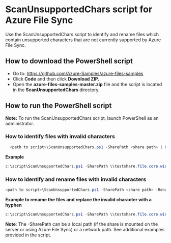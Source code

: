 # ScanUnsupportedChars script for Azure File Sync

Use the ScanUnsupportedChars script to identify and rename files which contain unsupported characters that are not currently supported by Azure File Sync. 

## How to download the PowerShell script

- Go to: https://github.com/Azure-Samples/azure-files-samples
- Click **Code** and then click **Download ZIP.**
- Open the **azure-files-samples-master.zip** file and the script is located in the **ScanUnsupportedChars** directory.

## How to run the PowerShell script

**Note:** To run the ScanUnsupportedChars script, launch PowerShell as an administrator.

### How to identify files with invalid characters

```powershell
  <path to script>\ScanUnsupportedChars.ps1 -SharePath <share path> | Out-File -FilePath c:\script\output.txt
```

**Example**
```powershell
c:\script\ScanUnsupportedChars.ps1 -SharePath \\testshare.file.core.windows.net\filesharename| Out-File -FilePath c:\script\output.txt
```

### How to identify and rename files with invalid characters
```powershell
<path to script>\ScanUnsupportedChars.ps1 -SharePath <share path> -RenameItem -ReplacementString <string> | Out-File -FilePath c:\script\output.txt
```
**Example to rename the files and replace the invalid character with a hyphen**
```powershell
c:\script\ScanUnsupportedChars.ps1 -SharePath \\testshare.file.core.windows.net\filesharename -RenameItem -ReplacementString "-" | Out-File -FilePath c:\script\output.txt
```

**Note**: The -SharePath can be a local path (if the share is mounted on the server or using Azure File Sync) or a network path. See additional examples provided in the script.
